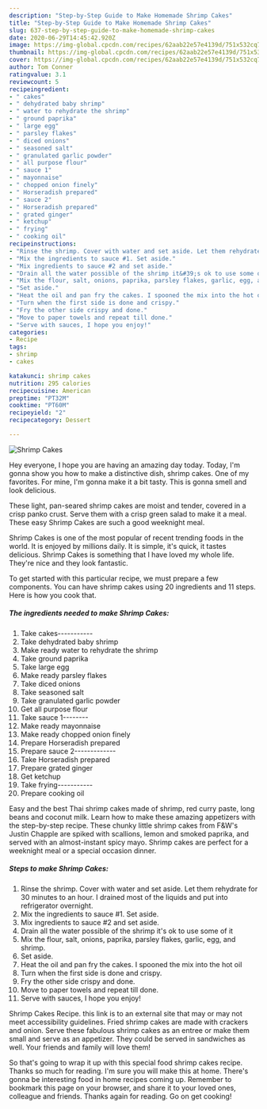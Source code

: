 ```yaml
---
description: "Step-by-Step Guide to Make Homemade Shrimp Cakes"
title: "Step-by-Step Guide to Make Homemade Shrimp Cakes"
slug: 637-step-by-step-guide-to-make-homemade-shrimp-cakes
date: 2020-06-29T14:45:42.920Z
image: https://img-global.cpcdn.com/recipes/62aab22e57e4139d/751x532cq70/shrimp-cakes-recipe-main-photo.jpg
thumbnail: https://img-global.cpcdn.com/recipes/62aab22e57e4139d/751x532cq70/shrimp-cakes-recipe-main-photo.jpg
cover: https://img-global.cpcdn.com/recipes/62aab22e57e4139d/751x532cq70/shrimp-cakes-recipe-main-photo.jpg
author: Tom Conner
ratingvalue: 3.1
reviewcount: 5
recipeingredient:
- " cakes"
- " dehydrated baby shrimp"
- " water to rehydrate the shrimp"
- " ground paprika"
- " large egg"
- " parsley flakes"
- " diced onions"
- " seasoned salt"
- " granulated garlic powder"
- " all purpose flour"
- " sauce 1"
- " mayonnaise"
- " chopped onion finely"
- " Horseradish prepared"
- " sauce 2"
- " Horseradish prepared"
- " grated ginger"
- " ketchup"
- " frying"
- " cooking oil"
recipeinstructions:
- "Rinse the shrimp. Cover with water and set aside. Let them rehydrate for 30 minutes to an hour. I drained most of the liquids and put into refrigerator overnight."
- "Mix the ingredients to sauce #1. Set aside."
- "Mix ingredients to sauce #2 and set aside."
- "Drain all the water possible of the shrimp it&#39;s ok to use some of it"
- "Mix the flour, salt, onions, paprika, parsley flakes, garlic, egg, and shrimp."
- "Set aside."
- "Heat the oil and pan fry the cakes. I spooned the mix into the hot oil"
- "Turn when the first side is done and crispy."
- "Fry the other side crispy and done."
- "Move to paper towels and repeat till done."
- "Serve with sauces, I hope you enjoy!"
categories:
- Recipe
tags:
- shrimp
- cakes

katakunci: shrimp cakes 
nutrition: 295 calories
recipecuisine: American
preptime: "PT32M"
cooktime: "PT60M"
recipeyield: "2"
recipecategory: Dessert

---
```



![Shrimp Cakes](https://img-global.cpcdn.com/recipes/62aab22e57e4139d/751x532cq70/shrimp-cakes-recipe-main-photo.jpg)

Hey everyone, I hope you are having an amazing day today. Today, I'm gonna show you how to make a distinctive dish, shrimp cakes. One of my favorites. For mine, I'm gonna make it a bit tasty. This is gonna smell and look delicious.

These light, pan-seared shrimp cakes are moist and tender, covered in a crisp panko crust. Serve them with a crisp green salad to make it a meal. These easy Shrimp Cakes are such a good weeknight meal.

Shrimp Cakes is one of the most popular of recent trending foods in the world. It is enjoyed by millions daily. It is simple, it's quick, it tastes delicious. Shrimp Cakes is something that I have loved my whole life. They're nice and they look fantastic.


To get started with this particular recipe, we must prepare a few components. You can have shrimp cakes using 20 ingredients and 11 steps. Here is how you cook that.

<!--inarticleads1-->

##### The ingredients needed to make Shrimp Cakes:

1. Take  cakes-----------
1. Take  dehydrated baby shrimp
1. Make ready  water to rehydrate the shrimp
1. Take  ground paprika
1. Take  large egg
1. Make ready  parsley flakes
1. Take  diced onions
1. Take  seasoned salt
1. Take  granulated garlic powder
1. Get  all purpose flour
1. Take  sauce 1--------
1. Make ready  mayonnaise
1. Make ready  chopped onion finely
1. Prepare  Horseradish prepared
1. Prepare  sauce 2-------------
1. Take  Horseradish prepared
1. Prepare  grated ginger
1. Get  ketchup
1. Take  frying-----------
1. Prepare  cooking oil


Easy and the best Thai shrimp cakes made of shrimp, red curry paste, long beans and coconut milk. Learn how to make these amazing appetizers with the step-by-step recipe. These chunky little shrimp cakes from F&amp;W&#39;s Justin Chapple are spiked with scallions, lemon and smoked paprika, and served with an almost-instant spicy mayo. Shrimp cakes are perfect for a weeknight meal or a special occasion dinner. 

<!--inarticleads2-->

##### Steps to make Shrimp Cakes:

1. Rinse the shrimp. Cover with water and set aside. Let them rehydrate for 30 minutes to an hour. I drained most of the liquids and put into refrigerator overnight.
1. Mix the ingredients to sauce #1. Set aside.
1. Mix ingredients to sauce #2 and set aside.
1. Drain all the water possible of the shrimp it&#39;s ok to use some of it
1. Mix the flour, salt, onions, paprika, parsley flakes, garlic, egg, and shrimp.
1. Set aside.
1. Heat the oil and pan fry the cakes. I spooned the mix into the hot oil
1. Turn when the first side is done and crispy.
1. Fry the other side crispy and done.
1. Move to paper towels and repeat till done.
1. Serve with sauces, I hope you enjoy!


Shrimp Cakes Recipe. this link is to an external site that may or may not meet accessibility guidelines. Fried shrimp cakes are made with crackers and onion. Serve these fabulous shrimp cakes as an entree or make them small and serve as an appetizer. They could be served in sandwiches as well. Your friends and family will love them! 

So that's going to wrap it up with this special food shrimp cakes recipe. Thanks so much for reading. I'm sure you will make this at home. There's gonna be interesting food in home recipes coming up. Remember to bookmark this page on your browser, and share it to your loved ones, colleague and friends. Thanks again for reading. Go on get cooking!
